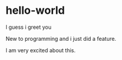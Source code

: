 # hello-world
I guess i greet you

New to programming and i just did a feature.

I am very excited about this.
